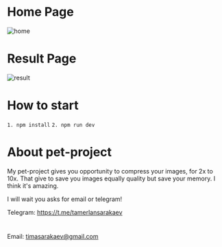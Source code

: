 # Home Page
![home](https://github.com/tamerlansarakaev/image-compressor/assets/96797238/994ec870-ab93-45c0-ae64-256d1057938e)

# Result Page
![result](https://github.com/tamerlansarakaev/image-compressor/assets/96797238/bc6042a3-d992-488f-bef8-b70f486e72df)

# How to start
```1. npm install```
```2. npm run dev```

# About pet-project

My pet-project gives you opportunity to compress your images, for 2x to 10x. That give to save you images equally quality but save your memory.
I think it's amazing.

I will wait you asks for email or telegram!

Telegram: https://t.me/tamerlansarakaev
#
Email: timasarakaev@gmail.com
